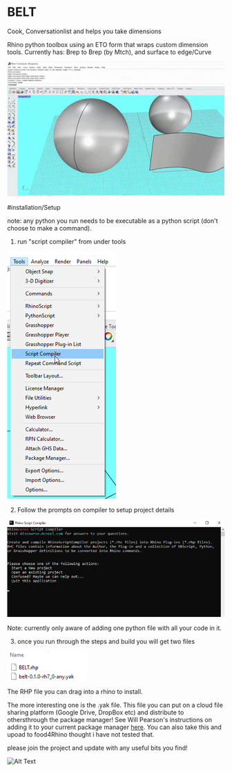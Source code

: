# BELT
 Cook, Conversationlist and helps you take dimensions

Rhino python toolbox using an ETO form that wraps custom dimension tools. Currently has: Brep to Brep (by Mtch), and surface to edge/Curve

![Alt Text](https://github.com/nathan-barnes/BELT/blob/main/Documentation/Example-0.1.2.gif)

#installation/Setup

note: any python you run needs to be executable as a python script (don't choose to make a command).

1) run "script compiler" from under tools

 ![Alt Text](https://github.com/nathan-barnes/BELT/blob/main/Documentation/ScriptCompiler-01.png)

2) Follow the prompts on compiler to setup project details

 ![Alt Text](https://github.com/nathan-barnes/BELT/blob/main/Documentation/ScriptCompiler-02.png)


Note: currently only aware of adding one python file with all your code in it. 

3) once you run through the steps and build you will get two files

 ![Alt Text](https://github.com/nathan-barnes/BELT/blob/main/Documentation/ScriptCompiler-03.png)
 
 The RHP file you can drag into a rhino to install. 
 
 The more interesting one is the .yak file. This file you can put on a cloud file sharing platform (Google Drive, DropBox etc) and distribute to othersthrough the package manager! See Will Pearson's instructions on adding it to your current package manager [here](https://developer.rhino3d.com/guides/yak/package-sources/). You can also take this and upoad to food4Rhino thought i have not tested that. 


please join the project and update with any useful bits you find!


![Alt Text](https://media.giphy.com/media/vFKqnCdLPNOKc/giphy.gif)
